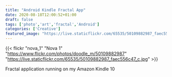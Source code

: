 ```yaml
---
title: "Android Kindle Fractal App"
date: 2020-08-18T12:00:52+01:00
draft: false
tags: ['photo','art','fractal','Android']
categories: ['Creative']
featured_image: "https://live.staticflickr.com/65535/50109882987_faec556c47_w.jpg"
---
```


{{< flickr "nova_1"
           "Nova 1"
           "https://www.flickr.com/photos/doodle_m/50109882987"
           "https://live.staticflickr.com/65535/50109882987_faec556c47_c.jpg" >}}

Fractal application running on my Amazon Kindle 10